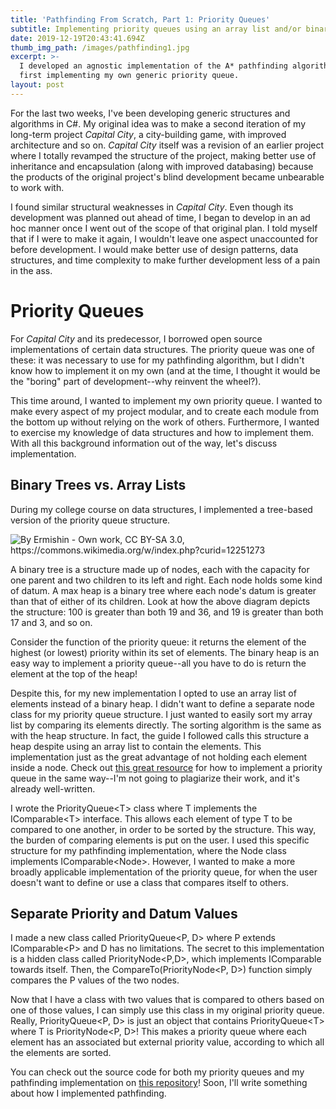 ```yaml
---
title: 'Pathfinding From Scratch, Part 1: Priority Queues'
subtitle: Implementing priority queues using an array list and/or binary heap
date: 2019-12-19T20:43:41.694Z
thumb_img_path: /images/pathfinding1.jpg
excerpt: >-
  I developed an agnostic implementation of the A* pathfinding algorithm by
  first implementing my own generic priority queue. 
layout: post
---
```

For the last two weeks, I've been developing generic structures and algorithms in C#. My original idea was to make a second iteration of my long-term project *Capital City*, a city-building game, with improved architecture and so on. *Capital City* itself was a revision of an earlier project where I totally revamped the structure of the project, making better use of inheritance and encapsulation (along with improved databasing) because the products of the original project's blind development became unbearable to work with.

I found similar structural weaknesses in *Capital City*. Even though its development was planned out ahead of time, I began to develop in an ad hoc manner once I went out of the scope of that original plan. I told myself that if I were to make it again, I wouldn't leave one aspect unaccounted for before development. I would make better use of design patterns, data structures, and time complexity to make further development less of a pain in the ass.

# Priority Queues

For *Capital City* and its predecessor, I borrowed open source implementations of certain data structures. The priority queue was one of these: it was necessary to use for my pathfinding algorithm, but I didn't know how to implement it on my own (and at the time, I thought it would be the "boring" part of development--why reinvent the wheel?).

This time around, I wanted to implement my own priority queue. I wanted to make every aspect of my project modular, and to create each module from the bottom up without relying on the work of others. Furthermore, I wanted to exercise my knowledge of data structures and how to implement them. With all this background information out of the way, let's discuss implementation.

## Binary Trees vs. Array Lists

During my college course on data structures, I implemented a tree-based version of the priority queue structure.

![](/images/max-heap.svg.png "By Ermishin - Own work, CC BY-SA 3.0, https://commons.wikimedia.org/w/index.php?curid=12251273")

A binary tree is a structure made up of nodes, each with the capacity for one parent and two children to its left and right. Each node holds some kind of datum. A max heap is a binary tree where each node's datum is greater than that of either of its children. Look at how the above diagram depicts the structure: 100 is greater than both 19 and 36, and 19 is greater than both 17 and 3, and so on.

Consider the function of the priority queue: it returns the element of the highest (or lowest) priority within its set of elements. The binary heap is an easy way to implement a priority queue--all you have to do is return the element at the top of the heap!

Despite this, for my new implementation I opted to use an array list of elements instead of a binary heap. I didn't want to define a separate node class for my priority queue structure. I just wanted to easily sort my array list by comparing its elements directly. The sorting algorithm is the same as with the heap structure. In fact, the guide I followed calls this structure a heap despite using an array list to contain the elements. This implementation just as the great advantage of not holding each element inside a node. Check out [this great resource](http://pages.cs.wisc.edu/~vernon/cs367/notes/11.PRIORITY-Q.html#imp) for how to implement a priority queue in the same way--I'm not going to plagiarize their work, and it's already well-written.

I wrote the PriorityQueue\<T> class where T implements the IComparable\<T> interface. This allows each element of type T to be compared to one another, in order to be sorted by the structure. This way, the burden of comparing elements is put on the user. I used this specific structure for my pathfinding implementation, where the Node class implements IComparable\<Node>. However, I wanted to make a more broadly applicable implementation of the priority queue, for when the user doesn't want to define or use a class that compares itself to others.

## Separate Priority and Datum Values

I made a new class called PriorityQueue\<P, D> where P extends IComparable\<P> and D has no limitations. The secret to this implementation is a hidden class called PriorityNode\<P,D>, which implements IComparable towards itself. Then, the CompareTo(PriorityNode\<P, D>) function simply compares the P values of the two nodes.

Now that I have a class with two values that is compared to others based on one of those values, I can simply use this class in my original priority queue. Really, PriorityQueue\<P, D> is just an object that contains PriorityQueue\<T> where T is PriorityNode\<P, D>! This makes a priority queue where each element has an associated but external priority value, according to which all the elements are sorted.

You can check out the source code for both my priority queues and my pathfinding implementation on [this repository](https://github.com/cbirchallroman/generic-data-structures-cs)! Soon, I'll write something about how I implemented pathfinding.
